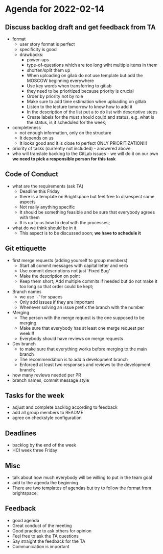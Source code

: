 # Agenda for 2022-02-14

## Discuss backlog draft and get feedback from TA
- format
    - user story format is perfect
    - specificity is good
    - drawbacks:
        - power-ups
        - type-of-questions which are too long wiht multiple items in them
        - shorten/split them up
        - When uploading on gilab do not use template but add the MOSCOW beginning everywhere
        - Use key words when transferring to gitlab
        - they need to be prioritized because priority is crucial
        - Order by priority not by role
        - Make sure to add time estimation when uploading on gitlab
        - Listen to the lecture tomorrow to know how to add it
        - In the description of the list put a to do list with descriptive steps
        - Create labels for the must should could and status, e.g. what is the status, is it scheduled for the week;
- completeness
    - not enough information, only on the structure
    - It depends on us
    - It looks good and it is close to perfect ONLY PRIORITIZATION!!!
- priority of tasks (currently not included) - answered above
- who will translate backlog to the GitLab issues - we will do it on our own **we need to pick a responsible person for this task**

## Code of Conduct
- what are the requirements (ask TA)
    - Deadline this Friday
    - there is a template on Brightspace but feel free to disrespect some aspects
    - Not really anything specific
    - It should be something feasible and be sure that everybody agrees with them
    - It is up to us how to deal with the processes; 
- what do we think should be in it
    - This aspect is to be discussed soon; **we have to schedule it**

## Git ettiquette
- first merge requests (adding yourself to group members) 
    - Start all commit messages with capital letter and verb
    - Use commit descriptions not just 'Fixed Bug'
    - Make the description on point
    - Keep them short; Add multiple commits if needed but do not make it too long so that order could be kept;
- Branch names
    - we use '-' for spaces
    - Only add issues if they are important
    - Whenever solving an issue prefix the branch with the number
- Merging
    - The person with the merge request is the one supposed to be merging
    - Make sure that everybody has at least one merge request per week!!!
    - Everybody should have reviews on merge requests
- Dev branch
    - to make sure that everything works before merging to the main branch
    - The recommendation is to add a development branch
    - Enforced at least two responses and reviews to the development branch;
- how many reviews needed per PR
- branch names, commit message style

## Tasks for the week
- adjust and complete backlog according to feedback
- add all group members to README
- agree on checkstyle configuration

## Deadlines
- backlog by the end of the week
- HCI week three Friday

## Misc
- talk about how much everybody will be willing to put in the team goal
- add to the agenda the beginning
- There are two templates of agendas but try to follow the format from brightspace;

## Feedback
- good agenda
- Great conduct of the meeting
- Good practice to ask others for opinion
- Feel free to ask the TA questions
- Say straight the feedback for the TA
- Communication is important